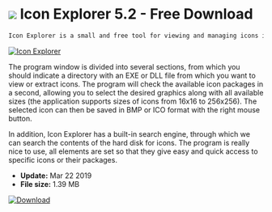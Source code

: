 # ![](https://cdn.softexe.net/static/icon/c/icon-explorer-8862.png) Icon Explorer 5.2 - Free Download

```sh
Icon Explorer is a small and free tool for viewing and managing icons in Windows. The program is characterized by a simple, thought-out interface and support for all major formats.
```
[![Icon Explorer](https://gallery.dpcdn.pl/imgc/Tools/59281/g_-_420x350_1.5_-_x20150605164719_0.png)](https://softexe.net/win/multimedia/graphics-editors/icon-explorer:hhfb.html)

The program window is divided into several sections, from which you should indicate a directory with an EXE or DLL file from which you want to view or extract icons. The program will check the available icon packages in a second, allowing you to select the desired graphics along with all available sizes (the application supports sizes of icons from 16x16 to 256x256). The selected icon can then be saved in BMP or ICO format with the right mouse button.
 
 In addition, Icon Explorer has a built-in search engine, through which we can search the contents of the hard disk for icons. The program is really nice to use, all elements are set so that they give easy and quick access to specific icons or their packages.


- **Update:** Mar 22 2019
- **File size:** 1.39 MB

[![Download](https://cdn.softexe.net/static/img/download.png)](https://softexe.net/win/multimedia/graphics-editors/icon-explorer:hhfb.html)

